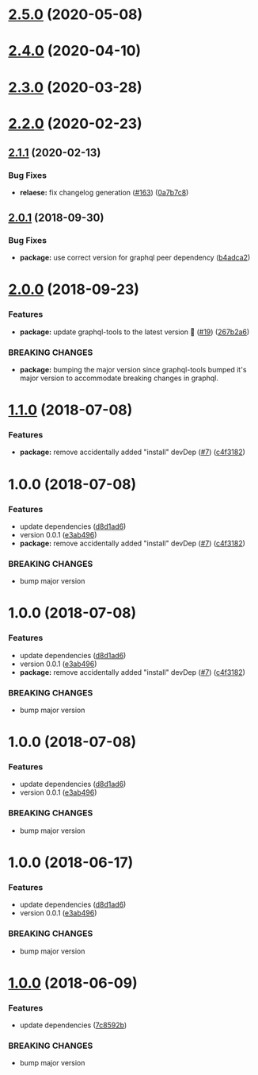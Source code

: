 # [2.5.0](https://github.com/brandondoran/graphql-directive-deprecated/compare/v2.4.0...v2.5.0) (2020-05-08)

# [2.4.0](https://github.com/brandondoran/graphql-directive-deprecated/compare/v2.3.0...v2.4.0) (2020-04-10)

# [2.3.0](https://github.com/brandondoran/graphql-directive-deprecated/compare/v2.2.0...v2.3.0) (2020-03-28)

# [2.2.0](https://github.com/brandondoran/graphql-directive-deprecated/compare/v2.1.1...v2.2.0) (2020-02-23)

## [2.1.1](https://github.com/brandondoran/graphql-directive-deprecated/compare/v2.1.0...v2.1.1) (2020-02-13)


### Bug Fixes

* **relaese:** fix changelog generation ([#163](https://github.com/brandondoran/graphql-directive-deprecated/issues/163)) ([0a7b7c8](https://github.com/brandondoran/graphql-directive-deprecated/commit/0a7b7c89ebfea7fe8be8850d9f2467177ca8ffc5))

## [2.0.1](https://github.com/brandondoran/graphql-directive-deprecated/compare/v2.0.0...v2.0.1) (2018-09-30)


### Bug Fixes

* **package:** use correct version for graphql peer dependency ([b4adca2](https://github.com/brandondoran/graphql-directive-deprecated/commit/b4adca2))

# [2.0.0](https://github.com/brandondoran/graphql-directive-deprecated/compare/v1.1.0...v2.0.0) (2018-09-23)


### Features

* **package:** update graphql-tools to the latest version 🚀 ([#19](https://github.com/brandondoran/graphql-directive-deprecated/issues/19)) ([267b2a6](https://github.com/brandondoran/graphql-directive-deprecated/commit/267b2a6))


### BREAKING CHANGES

* **package:** bumping the major version since graphql-tools bumped it's major version to accommodate breaking changes in graphql.

# [1.1.0](https://github.com/brandondoran/graphql-directive-deprecated/compare/v1.0.0...v1.1.0) (2018-07-08)


### Features

* **package:** remove accidentally added "install" devDep ([#7](https://github.com/brandondoran/graphql-directive-deprecated/issues/7)) ([c4f3182](https://github.com/brandondoran/graphql-directive-deprecated/commit/c4f3182))

# 1.0.0 (2018-07-08)


### Features

* update dependencies ([d8d1ad6](https://github.com/brandondoran/graphql-directive-deprecated/commit/d8d1ad6))
* version 0.0.1 ([e3ab496](https://github.com/brandondoran/graphql-directive-deprecated/commit/e3ab496))
* **package:** remove accidentally added "install" devDep ([#7](https://github.com/brandondoran/graphql-directive-deprecated/issues/7)) ([c4f3182](https://github.com/brandondoran/graphql-directive-deprecated/commit/c4f3182))


### BREAKING CHANGES

* bump major version

# 1.0.0 (2018-07-08)


### Features

* update dependencies ([d8d1ad6](https://github.com/brandondoran/graphql-directive-deprecated/commit/d8d1ad6))
* version 0.0.1 ([e3ab496](https://github.com/brandondoran/graphql-directive-deprecated/commit/e3ab496))
* **package:** remove accidentally added "install" devDep ([#7](https://github.com/brandondoran/graphql-directive-deprecated/issues/7)) ([c4f3182](https://github.com/brandondoran/graphql-directive-deprecated/commit/c4f3182))


### BREAKING CHANGES

* bump major version

# 1.0.0 (2018-07-08)


### Features

* update dependencies ([d8d1ad6](https://github.com/brandondoran/graphql-directive-deprecated/commit/d8d1ad6))
* version 0.0.1 ([e3ab496](https://github.com/brandondoran/graphql-directive-deprecated/commit/e3ab496))


### BREAKING CHANGES

* bump major version

# 1.0.0 (2018-06-17)


### Features

* update dependencies ([d8d1ad6](https://github.com/brandondoran/graphql-directive-deprecated/commit/d8d1ad6))
* version 0.0.1 ([e3ab496](https://github.com/brandondoran/graphql-directive-deprecated/commit/e3ab496))


### BREAKING CHANGES

* bump major version

# [1.0.0](https://github.com/brandondoran/graphql-directive-deprecated/compare/v0.1.0...v1.0.0) (2018-06-09)


### Features

* update dependencies ([7c8592b](https://github.com/brandondoran/graphql-directive-deprecated/commit/7c8592b))


### BREAKING CHANGES

* bump major version
